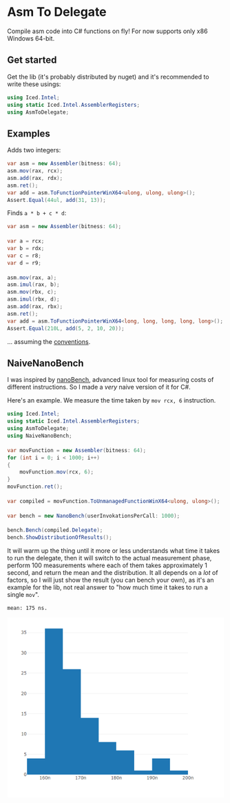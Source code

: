 # Asm To Delegate

Compile asm code into C# functions on fly! For now supports only x86 Windows 64-bit.

## Get started

Get the lib (it's probably distributed by nuget) and it's recommended to write these usings:
```cs
using Iced.Intel;
using static Iced.Intel.AssemblerRegisters;
using AsmToDelegate;
```

## Examples


Adds two integers:
```cs
var asm = new Assembler(bitness: 64);
asm.mov(rax, rcx);
asm.add(rax, rdx);
asm.ret();
var add = asm.ToFunctionPointerWinX64<ulong, ulong, ulong>();
Assert.Equal(44ul, add(31, 13));
```

Finds `a * b + c * d`:
```cs
var asm = new Assembler(bitness: 64);

var a = rcx;
var b = rdx;
var c = r8;
var d = r9;

asm.mov(rax, a);
asm.imul(rax, b);
asm.mov(rbx, c);
asm.imul(rbx, d);
asm.add(rax, rbx);
asm.ret();
var add = asm.ToFunctionPointerWinX64<long, long, long, long, long>();
Assert.Equal(210L, add(5, 2, 10, 20));
```

... assuming the [conventions](https://docs.microsoft.com/en-us/cpp/build/x64-calling-convention?view=msvc-160).

## NaiveNanoBench

I was inspired by [nanoBench](https://github.com/andreas-abel/nanoBench), advanced linux tool for measuring
costs of different instructions. So I made a *very* naive version of it for C#.

Here's an example. We measure the time taken by `mov rcx, 6` instruction.

```cs
using Iced.Intel;
using static Iced.Intel.AssemblerRegisters;
using AsmToDelegate;
using NaiveNanoBench;

var movFunction = new Assembler(bitness: 64);
for (int i = 0; i < 1000; i++)
{
    movFunction.mov(rcx, 6);
}
movFunction.ret();

var compiled = movFunction.ToUnmanagedFunctionWinX64<ulong, ulong>();

var bench = new NanoBench(userInvokationsPerCall: 1000);

bench.Bench(compiled.Delegate);
bench.ShowDistributionOfResults();
```

It will warm up the thing until it more or less understands what time it takes to run the delegate,
then it will switch to the actual measurement phase, perform 100 measurements where each of them 
takes approximately 1 second, and return the mean and the distribution. It all depends on a *lot*
of factors, so I will just show the result (you can bench your own), as it's an example for the lib,
not real answer to "how much time it takes to run a single `mov`".

```
mean: 175 ns.
```

![](./distr.png)
